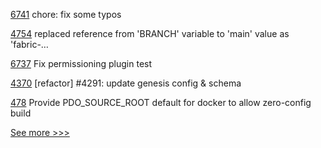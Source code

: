 
[6741](https://github.com/hyperledger/besu/pull/6741) chore: fix some typos

[4754](https://github.com/hyperledger/fabric/pull/4754) replaced reference from 'BRANCH' variable to 'main' value as 'fabric-…

[6737](https://github.com/hyperledger/besu/pull/6737) Fix permissioning plugin test

[4370](https://github.com/hyperledger/iroha/pull/4370) [refactor] #4291: update genesis config & schema

[478](https://github.com/hyperledger-labs/private-data-objects/pull/478) Provide PDO_SOURCE_ROOT default for docker to allow zero-config build


[See more >>>](https://start-here.hyperledger.org/pull-requests)

